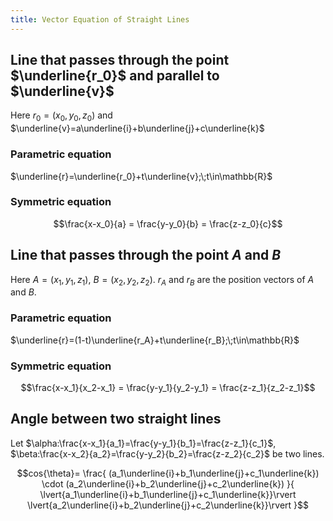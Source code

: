 ```yaml
---
title: Vector Equation of Straight Lines
---
```


## Line that passes through the point $\underline{r_0}$ and parallel to $\underline{v}$

Here $r_0=(x_0, y_0, z_0)$ and
$\underline{v}=a\underline{i}+b\underline{j}+c\underline{k}$

### Parametric equation

$\underline{r}=\underline{r_0}+t\underline{v};\;t\in\mathbb{R}$

### Symmetric equation

```math
\frac{x-x_0}{a}
=
\frac{y-y_0}{b}
=
\frac{z-z_0}{c}
```

## Line that passes through the point $A$ and $B$

Here $A=(x_1,y_1,z_1)$, $B=(x_2,y_2,z_2)$. $r_A$ and $r_B$ are the position
vectors of $A$ and $B$.

### Parametric equation

$\underline{r}=(1-t)\underline{r_A}+t\underline{r_B};\;t\in\mathbb{R}$

### Symmetric equation

```math
\frac{x-x_1}{x_2-x_1}
=
\frac{y-y_1}{y_2-y_1}
=
\frac{z-z_1}{z_2-z_1}
```

## Angle between two straight lines

Let $\alpha:\frac{x-x_1}{a_1}=\frac{y-y_1}{b_1}=\frac{z-z_1}{c_1}$,
$\beta:\frac{x-x_2}{a_2}=\frac{y-y_2}{b_2}=\frac{z-z_2}{c_2}$ be two lines.

```math
cos{\theta}=
\frac{
	(a_1\underline{i}+b_1\underline{j}+c_1\underline{k})
	\cdot
	(a_2\underline{i}+b_2\underline{j}+c_2\underline{k})
}{
	\lvert{a_1\underline{i}+b_1\underline{j}+c_1\underline{k}}\rvert
	\lvert{a_2\underline{i}+b_2\underline{j}+c_2\underline{k}}\rvert
}
```
